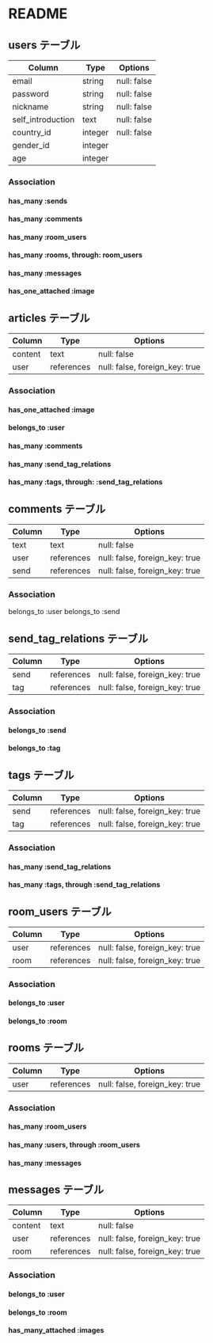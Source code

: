 # README

## users テーブル

| Column              | Type    | Options     |
| --------------------| ------  | ----------  |
| email               | string  | null: false |
| password            | string  | null: false |
| nickname            | string  | null: false |
| self_introduction   | text    | null: false |
| country_id          | integer | null: false |
| gender_id           | integer |             |
| age                 | integer |             |

### Association
#### has_many :sends
#### has_many :comments
#### has_many :room_users
#### has_many :rooms, through: room_users
#### has_many :messages
#### has_one_attached :image


## articles テーブル

| Column     | Type       | Options                        |
| ---------- | ---------- | -----------------------------  |
| content    | text       | null: false                    |
| user       | references | null: false, foreign_key: true |

### Association
#### has_one_attached :image
#### belongs_to :user
#### has_many :comments
#### has_many :send_tag_relations
#### has_many :tags, through: :send_tag_relations

## comments テーブル
| Column     | Type       | Options                        |
| ---------- | ---------- | -----------------------------  |
| text       | text       | null: false                    |
| user       | references | null: false, foreign_key: true |
| send       | references | null: false, foreign_key: true |

### Association
belongs_to :user
belongs_to :send


## send_tag_relations テーブル

| Column     | Type       | Options                        |
| ---------- | ---------- | -----------------------------  |
| send       | references | null: false, foreign_key: true |
| tag        | references | null: false, foreign_key: true |

### Association
#### belongs_to :send
#### belongs_to :tag

## tags テーブル
| Column     | Type       | Options                        |
| ---------- | ---------- | -----------------------------  |
| send       | references | null: false, foreign_key: true |
| tag        | references | null: false, foreign_key: true |

### Association
#### has_many :send_tag_relations
#### has_many :tags, through :send_tag_relations

## room_users テーブル
| Column   | Type       | Options                        |
| ---------| ---------- | -----------------------------  |
| user     | references | null: false, foreign_key: true |
| room     | references | null: false, foreign_key: true |

### Association
#### belongs_to :user
#### belongs_to :room

## rooms テーブル　
| Column     | Type       | Options                        |
| ---------- | ---------- | -----------------------------  |
| user       | references | null: false, foreign_key: true |

### Association
#### has_many :room_users
#### has_many :users, through :room_users
#### has_many :messages

## messages テーブル
| Column     | Type       | Options                        |
| ---------- | ---------- | -----------------------------  |
| content    | text       | null: false                    |
| user       | references | null: false, foreign_key: true |
| room       | references | null: false, foreign_key: true |
 
 ### Association
 #### belongs_to :user
 #### belongs_to :room
 #### has_many_attached :images

